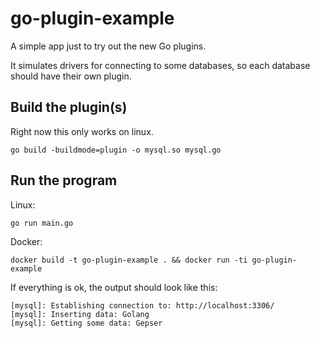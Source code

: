 # go-plugin-example
A simple app just to try out the new Go plugins.

It simulates drivers for connecting to some databases, so each database should have their own plugin.

## Build the plugin(s)

Right now this only works on linux.

    go build -buildmode=plugin -o mysql.so mysql.go

## Run the program

Linux:

    go run main.go

Docker:

    docker build -t go-plugin-example . && docker run -ti go-plugin-example

If everything is ok, the output should look like this:

    [mysql]: Establishing connection to: http://localhost:3306/
    [mysql]: Inserting data: Golang
    [mysql]: Getting some data: Gepser
